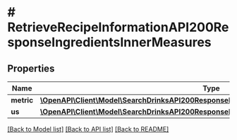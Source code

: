 # # RetrieveRecipeInformationAPI200ResponseIngredientsInnerMeasures

## Properties

Name | Type | Description | Notes
------------ | ------------- | ------------- | -------------
**metric** | [**\OpenAPI\Client\Model\SearchDrinksAPI200ResponseDrinksInnerIngredientsInnerMeasuresMetric**](SearchDrinksAPI200ResponseDrinksInnerIngredientsInnerMeasuresMetric.md) |  | [optional]
**us** | [**\OpenAPI\Client\Model\SearchDrinksAPI200ResponseDrinksInnerIngredientsInnerMeasuresMetric**](SearchDrinksAPI200ResponseDrinksInnerIngredientsInnerMeasuresMetric.md) |  | [optional]

[[Back to Model list]](../../README.md#models) [[Back to API list]](../../README.md#endpoints) [[Back to README]](../../README.md)
